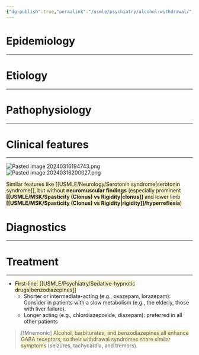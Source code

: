 ```yaml
---
{"dg-publish":true,"permalink":"/usmle/psychiatry/alcohol-withdrawal/","tags":["t1"]}
---
```


# Epidemiology
---


# Etiology
---


# Pathophysiology
---


# Clinical features
---
![Pasted image 20240316194743.png](/img/user/appendix/Pasted%20image%2020240316194743.png)![Pasted image 20240316200027.png](/img/user/appendix/Pasted%20image%2020240316200027.png)

<span style="background:rgba(240, 200, 0, 0.2)">Similar features like [[USMLE/Neurology/Serotonin syndrome\|serotonin syndrome]], but without **neuromuscular findings** (especially prominent **[[USMLE/MSK/Spasticity (Clonus) vs Rigidity\|clonus]]** and lower limb **[[USMLE/MSK/Spasticity (Clonus) vs Rigidity\|rigidity]]/hyperreflexia**)
</span>
# Diagnostics
---



# Treatment
---
- <span style="background:rgba(240, 200, 0, 0.2)">First-line: [[USMLE/Psychiatry/Sedative-hypnotic drugs\|benzodiazepines]]</span>
	- Shorter or intermediate-acting (e.g., oxazepam, lorazepam): Consider in patients with a slow metabolism (e.g., the elderly, those with liver failure).
	- Longer acting (e.g., chlordiazepoxide, diazepam): preferred in all other patients

>[!Mnemonic] 
><span style="background:rgba(240, 200, 0, 0.2)">Alcohol, barbiturates, and benzodiazepines all enhance GABA receptors, so their withdrawal syndromes share similar symptoms</span> (seizures, tachycardia, and tremors).

